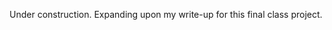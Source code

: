 <!-----
layout: post
title:  "Big Data Biochemistry"
date:   2015-01-20 22:34:37
categories: jekyll update
----->

Under construction. Expanding upon my write-up for this final class project.


